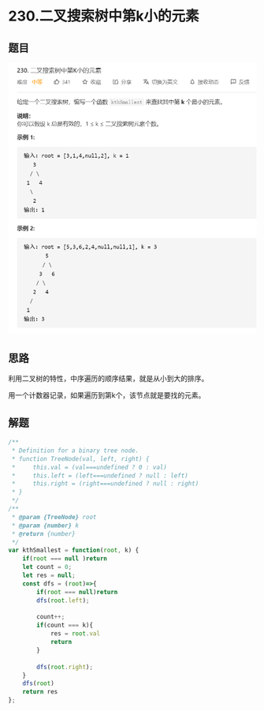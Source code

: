 # 230.二叉搜索树中第k小的元素

## 题目

![image-20210128095944197](./img/image-20210128095944197.png)





## 思路

利用二叉树的特性，中序遍历的顺序结果，就是从小到大的排序。

用一个计数器记录，如果遍历到第k个，该节点就是要找的元素。

## 解题

```javascript
/**
 * Definition for a binary tree node.
 * function TreeNode(val, left, right) {
 *     this.val = (val===undefined ? 0 : val)
 *     this.left = (left===undefined ? null : left)
 *     this.right = (right===undefined ? null : right)
 * }
 */
/**
 * @param {TreeNode} root
 * @param {number} k
 * @return {number}
 */
var kthSmallest = function(root, k) {
    if(root === null )return
    let count = 0;
    let res = null;
    const dfs = (root)=>{
        if(root === null)return
        dfs(root.left);

        count++;
        if(count === k){
            res = root.val
            return
        }

        dfs(root.right);
    }
    dfs(root)
    return res
};
```



